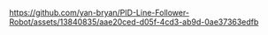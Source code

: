 

https://github.com/yan-bryan/PID-Line-Follower-Robot/assets/13840835/aae20ced-d05f-4cd3-ab9d-0ae37363edfb

